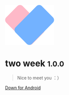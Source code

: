 
![logo](_media/icon.png)

# two  week <small>1.0.0</small>

> Nice to meet you ：）

[Down for  Android](down/app-release.apk)


<!-- <a href="http://www.w3school.com.cn/i/w3school_logo_white.gif" download="w3logo">下载</a> -->